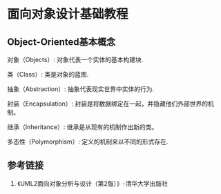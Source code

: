 # 面向对象设计基础教程

## Object-Oriented基本概念

对象（Objects）: 对象代表一个实体的基本构建块.

类（Class）: 类是对象的蓝图.

抽象（Abstraction）: 抽象代表现实世界中实体的行为.

封装（Encapsulation）: 封装是将数据绑定在一起，并隐藏他们外部世界的机制。

继承（Inheritance）: 继承是从现有的机制作出新的类。

多态性（Polymorphism）: 定义的机制来以不同的形式存在.


## 参考链接
1. 《UML2面向对象分析与设计（第2版）》-清华大学出版社